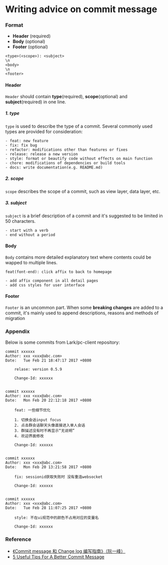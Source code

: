 # Writing advice on commit message

### Format
- **Header** (required)
- **Body** (optional)
- **Footer** (optional)

```text
<type>(<scope>): <subject>
\n
<body>
\n
<footer>
```



#### Header

`Header` should contain **type**(required), **scope**(optional) and **subject**(required) in one line.

##### 1. type

`type` is used to describe the type of a commit.
Several commonly used types are provided for consideration:

```text
- feat: new feature
- fix: fix bug
- refactor: modifications other than features or fixes
- release: release a new version
- style: format or beautify code without effects on main function
- chore: modifications of dependencies or build tools
- docs: write documentation(e.g. README.md)
```

##### 2. scope
`scope` describes the scope of a commit, such as view layer, data layer, etc.

##### 3. subject
`subject` is a brief description of a commit and it's suggested to be limited in 50 characters.

    - start with a verb
    - end without a period



#### Body

`Body` contains more detailed explanatory text where contents could be wapped to multiple lines.

```text
feat(font-end): click affix to back to homepage

- add affix component in all detail pages
- add css styles for user interface
```



#### Footer

`Footer` is an uncommon part. When some **breaking changes** are added to a commit, it's mainly used to append descriptions, reasons and methods of migration



### Appendix
Below is some commits from Lark/pc-client repository:

```vim
commit xxxxxx
Author: xxx <xxx@abc.com>
Date:   Tue Feb 21 18:47:17 2017 +0800

    relase: version 0.5.9

    Change-Id: xxxxxx


commit xxxxxx
Author: xxx <xxx@abc.com>
Date:   Mon Feb 20 22:12:18 2017 +0800

    feat: 一些细节优化

    1. 切换会话input focus
    2. 点击群会话聊天头像直接进入单人会话
    3. 群描述没有时不再显示“无说明”
    4. 欢迎界面修改

    Change-Id: xxxxxx


commit xxxxxx
Author: xxx <xxx@abc.com>
Date:   Mon Feb 20 13:21:58 2017 +0800

    fix: sessionid获取失败时 没有重连websocket

    Change-Id: xxxxxx


commit xxxxxx
Author: xxx <xxx@abc.com>
Date:   Tue Feb 28 11:07:25 2017 +0800

    style: 不在ui规范中的颜色不占用对应的变量名

    Change-Id: xxxxxx
```



### Reference
- [《Commit message 和 Change log 编写指南》（阮一峰）](http://www.ruanyifeng.com/blog/2016/01/commit_message_change_log.html)
- [5 Useful Tips For A Better Commit Message](https://robots.thoughtbot.com/5-useful-tips-for-a-better-commit-message)
